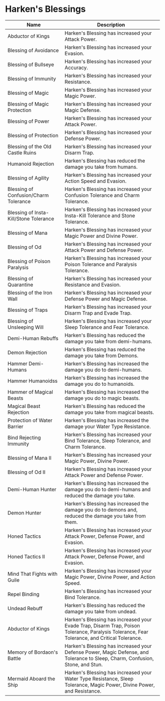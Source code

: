 # Harken's Blessings

| Name                                                               | Description                                                                                                                                  |
| ------------------------------------------------------------------ | -------------------------------------------------------------------------------------------------------------------------------------------- |
| Abductor of Kings                                                  | Harken's Blessing has increased your Attack Power.                                                                                           |
| Blessing of Avoidance                                              | Harken's Blessing has increased your Evasion.                                                                                                |
| Blessing of Bullseye                                               | Harken's Blessing has increased your Accuracy.                                                                                               |
| Blessing of Immunity                                               | Harken's Blessing has increased your Resistance.                                                                                             |
| Blessing of Magic                                                  | Harken's Blessing has increased your Magic Power.                                                                                            |
| Blessing of Magic Protection                                       | Harken's Blessing has increased your Magic Defense.                                                                                          |
| Blessing of Power                                                  | Harken's Blessing has increased your Attack Power.                                                                                           |
| Blessing of Protection                                             | Harken's Blessing has increased your Defense Power.                                                                                          |
| Blessing of the Old Castle Ruins                                   | Harken's Blessing has increased your Disarm Trap.                                                                                            |
| <span class="green">Humanoid Rejection</span>                      | Harken's Blessing has reduced the damage you take from humans.                                                                               |
| <span class="green">Blessing of Agility</span>                     | Harken's Blessing has increased your Action Speed and Evasion.                                                                               |
| <span class="green">Blessing of Confusion/Charm Tolerance </span>  | Harken's Blessing has increased your Confusion Tolerance and Charm Tolerance.                                                                |
| <span class="green">Blessing of Insta-Kill/Stone Tolerance </span> | Harken's Blessing has increased your Insta-Kill Tolerance and Stone Tolerance.                                                               |
| <span class="green">Blessing of Mana</span>                        | Harken's Blessing has increased your Magic Power and Divine Power.                                                                           |
| <span class="green">Blessing of Od</span>                          | Harken's Blessing has increased your Attack Power and Defense Power.                                                                         |
| <span class="green">Blessing of Poison Paralysis</span>            | Harken's Blessing has increased your Poison Tolerance and Paralysis Tolerance.                                                               |
| <span class="green">Blessing of Quarantine</span>                  | Harken's Blessing has increased your Resistance and Evasion.                                                                                 |
| <span class="green">Blessing of the Iron Wall</span>               | Harken's Blessing has increased your Defense Power and Magic Defense.                                                                        |
| <span class="green">Blessing of Traps</span>                       | Harken's Blessing has increased your Disarm Trap and Evade Trap.                                                                             |
| <span class="green">Blessing of Unsleeping Will</span>             | Harken's Blessing has increased your Sleep Tolerance and Fear Tolerance.                                                                     |
| <span class="green">Demi-Human Rebuffs</span>                      | Harken's Blessing has reduced the damage you take from demi-humans.                                                                          |
| <span class="green">Demon Rejection</span>                         | Harken's Blessing has reduced the damage you take from Demons.                                                                               |
| <span class="green">Hammer Demi-Humans</span>                      | Harken's Blessing has increased the damage you do to demi-humans.                                                                            |
| <span class="green">Hammer Humanoidss</span>                       | Harken's Blessing has increased the damage you do to humanoids.                                                                              |
| <span class="green">Hammer of Magical Beasts</span>                | Harken's Blessing has increased the damage you do to magic beasts.                                                                           |
| <span class="green">Magical Beast Rejection</span>                 | Harken's Blessing has reduced the damage you take from magical beasts.                                                                       |
| <span class="green">Protection of Water Barrier</span>             | Harken's Blessing has increased the damage your Water Type Resistance.                                                                       |
| <span class="blue">Bind Rejecting Immunity</span>                  | Harken's Blessing has increased your Bind Tolerance, Sleep Tolerance, and Charm Tolerance.                                                   |
| <span class="blue">Blessing of Mana II</span>                      | Harken's Blessing has increased your Magic Power, Divine Power.                                                                              |
| <span class="blue">Blessing of Od II</span>                        | Harken's Blessing has increased your Attack Power and Defense Power.                                                                         |
| <span class="blue">Demi-Human Hunter</span>                        | Harken's Blessing has increased the damage you do to demi-humans and reduced the damage you take.                                            |
| <span class="blue">Demon Hunter</span>                             | Harken's Blessing has increased the damage you do to demons and, reduced the damage you take from them.                                      |
| <span class="blue">Honed Tactics</span>                            | Harken's Blessing has increased your Attack Power, Defense Power, and Evasion.                                                               |
| <span class="blue">Honed Tactics II</span>                         | Harken's Blessing has increased your Attack Power, Defense Power, and Evasion.                                                               |
| <span class="blue">Mind That Fights with Guile</span>              | Harken's Blessing has increased your Magic Power, Divine Power, and Action Speed.                                                            |
| <span class="blue">Repel Binding</span>                            | Harken's Blessing has increased your Bind Tolerance.                                                                                         |
| <span class="blue">Undead Rebuff</span>                            | Harken's Blessing has reduced the damage you take from undead.                                                                               |
| <span class="purple">Abductor of Kings</span>                      | Harken's Blessing has increased your Evade Trap, Disarm Trap, Poison Tolerance, Paralysis Tolerance, Fear Tolerance, and Critical Tolerance. |
| <span class="purple">Memory of Bordaon's Battle</span>             | Harken's Blessing has increased your Defense Power, Magic Defense, and Tolerance to Sleep, Charm, Confusion, Stone, and Stun.                |
| <span class="purple">Mermaid Aboard the Ship</span>                | Harken's Blessing has increased your Water Type Resistance, Sleep Tolerance, Magic Power, Divine Power, and Resistance.                      |